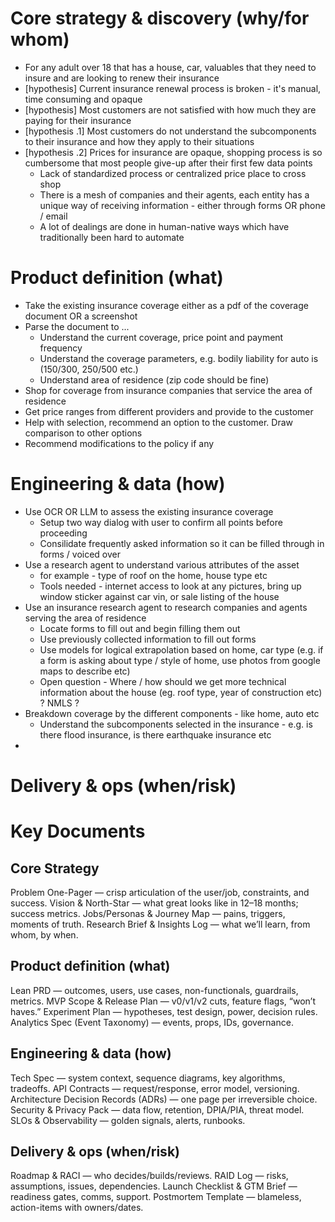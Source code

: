 # Core strategy & discovery (why/for whom)

* For any adult over 18 that has a house, car, valuables that they need to insure and are looking to renew their insurance
* [hypothesis] Current insurance renewal process is broken - it's manual, time consuming and opaque
* [hypothesis] Most customers are not satisfied with how much they are paying for their insurance
 * [hypothesis .1] Most customers do not understand the subcomponents to their insurance and how they apply to their situations
 * [hypothesis .2] Prices for insurance are opaque, shopping process is so cumbersome that most people give-up after their first few data points
   * Lack of standardized process or centralized price place to cross shop
   * There is a mesh of companies and their agents, each entity has a unique way of receiving information - either through forms OR phone / email
   * A lot of dealings are done in human-native ways which have traditionally been hard to automate

# Product definition (what)
* Take the existing insurance coverage either as a pdf of the coverage document OR a screenshot 
* Parse the document to ...
  * Understand the current coverage, price point and payment frequency 
  * Understand the coverage parameters, e.g. bodily liability for auto is (150/300, 250/500 etc.)
  * Understand area of residence (zip code should be fine)
* Shop for coverage from insurance companies that service the area of residence
* Get price ranges from different providers and provide to the customer
* Help with selection, recommend an option to the customer. Draw comparison to other options
* Recommend modifications to the policy if any 


# Engineering & data (how)
* Use OCR OR LLM to assess the existing insurance coverage
  * Setup two way dialog with user to confirm all points before proceeding
  * Consilidate frequently asked information so it can be filled through in forms / voiced over
* Use a research agent to understand various attributes of the asset
  * for example - type of roof on the home, house type etc
  * Tools needed - internet access to look at any pictures, bring up window sticker against car vin, or sale listing of the house
* Use an insurance research agent to research companies and agents serving the area of residence
  * Locate forms to fill out and begin filling them out
  * Use previously collected information to fill out forms
  * Use models for logical extrapolation based on home, car type (e.g. if a form is asking about type / style of home, use photos from google maps to describe etc)
  * Open question - Where / how should we get more technical information about the house (eg. roof type, year of construction etc) ? NMLS ? 
* Breakdown coverage by the different components - like home, auto etc
  * Understand the subcomponents selected in the insurance - e.g. is there flood insurance, is there earthquake insurance etc
* 


# Delivery & ops (when/risk)


# Key Documents

## Core Strategy
Problem One-Pager — crisp articulation of the user/job, constraints, and success.
Vision & North-Star — what great looks like in 12–18 months; success metrics.
Jobs/Personas & Journey Map — pains, triggers, moments of truth.
Research Brief & Insights Log — what we’ll learn, from whom, by when.

## Product definition (what)
Lean PRD — outcomes, users, use cases, non-functionals, guardrails, metrics.
MVP Scope & Release Plan — v0/v1/v2 cuts, feature flags, “won’t haves.”
Experiment Plan — hypotheses, test design, power, decision rules.
Analytics Spec (Event Taxonomy) — events, props, IDs, governance.

## Engineering & data (how)
Tech Spec — system context, sequence diagrams, key algorithms, tradeoffs.
API Contracts — request/response, error model, versioning.
Architecture Decision Records (ADRs) — one page per irreversible choice.
Security & Privacy Pack — data flow, retention, DPIA/PIA, threat model.
SLOs & Observability — golden signals, alerts, runbooks.

## Delivery & ops (when/risk)
Roadmap & RACI — who decides/builds/reviews.
RAID Log — risks, assumptions, issues, dependencies.
Launch Checklist & GTM Brief — readiness gates, comms, support.
Postmortem Template — blameless, action-items with owners/dates.

